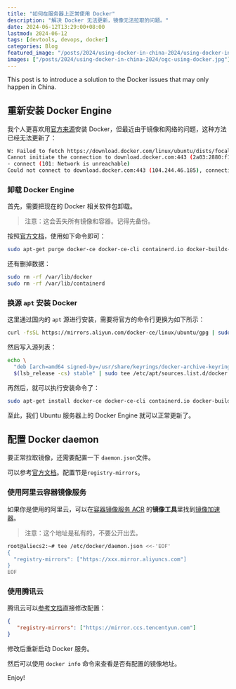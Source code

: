 ```yaml
---
title: "如何在服务器上正常使用 Docker"
description: "解决 Docker 无法更新，镜像无法拉取的问题。"
date: 2024-06-12T13:29:00+08:00
lastmod: 2024-06-12
tags: [devtools, devops, docker]
categories: Blog
featured_image: "/posts/2024/using-docker-in-china-2024/using-docker-in-china-2024.jpg"
images: ["/posts/2024/using-docker-in-china-2024/ogc-using-docker.jpg"]
---
```


This post is to introduce a solution to the Docker issues that may only happen in China.

## 重新安装 Docker Engine

我个人更喜欢用[官方来源](https://docs.docker.com/engine/install/ubuntu/)安装 Docker，但最近由于镜像和网络的问题，这种方法已经无法更新了：

```sh
W: Failed to fetch https://download.docker.com/linux/ubuntu/dists/focal/InRelease
Cannot initiate the connection to download.docker.com:443 (2a03:2880:f102:183:face:b00c:0:25de).
- connect (101: Network is unreachable)
Could not connect to download.docker.com:443 (104.244.46.185), connection timed out
```

### 卸载 Docker Engine

首先，需要把现在的 Docker 相关软件包卸载。

> 注意：这会丢失所有镜像和容器。记得先备份。

按照[官方文档](https://docs.docker.com/engine/install/ubuntu/#uninstall-docker-engine)，使用如下命令即可：

```sh
sudo apt-get purge docker-ce docker-ce-cli containerd.io docker-buildx-plugin docker-compose-plugin docker-ce-rootless-extras
```

还有删掉数据：

```sh
sudo rm -rf /var/lib/docker
sudo rm -rf /var/lib/containerd
```

### 换源 `apt` 安装 Docker

这里通过国内的 `apt` 源进行安装，需要将官方的命令行更换为如下所示：

```sh
curl -fsSL https://mirrors.aliyun.com/docker-ce/linux/ubuntu/gpg | sudo gpg --dearmor -o /usr/share/keyrings/docker-archive-keyring.gpg
```

然后写入源列表：

```sh
echo \
  "deb [arch=amd64 signed-by=/usr/share/keyrings/docker-archive-keyring.gpg] https://mirrors.aliyun.com/docker-ce/linux/ubuntu \
  $(lsb_release -cs) stable" | sudo tee /etc/apt/sources.list.d/docker.list > /dev/null
```

再然后，就可以执行安装命令了：

```sh
sudo apt-get install docker-ce docker-ce-cli containerd.io docker-buildx-plugin docker-compose-plugin
```

至此，我们 Ubuntu 服务器上的 Docker Engine 就可以正常更新了。

## 配置 Docker daemon

要正常拉取镜像，还需要配置一下 `daemon.json`文件。

可以参考[官方文档](https://docs.docker.com/config/daemon/)。配置节是`registry-mirrors`。

### 使用阿里云容器镜像服务

如果你是使用的阿里云，可以在[容器镜像服务 ACR](https://cr.console.aliyun.com/?spm=5176.8351553.categories-n-products.dacr.3d2a1991DGZERv) 的**镜像工具**里找到[镜像加速器](https://cr.console.aliyun.com/cn-shanghai/instances/mirrors)。

> 注意：这个地址是私有的，不要公开出去。

```sh
root@aliecs2:~# tee /etc/docker/daemon.json <<-'EOF'
{
  "registry-mirrors": ["https://xxx.mirror.aliyuncs.com"]
}
EOF
```

### 使用腾讯云

腾讯云可以[参考文档](https://cloud.tencent.com/document/product/1207/45596)直接修改配置：

```json
{
   "registry-mirrors": ["https://mirror.ccs.tencentyun.com"]
}
```

修改后重新启动 Docker 服务。

然后可以使用 `docker info` 命令来查看是否有配置的镜像地址。

Enjoy!

